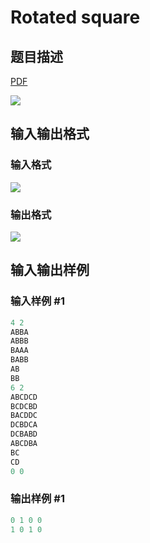 # Rotated square

## 题目描述

[problemUrl]: https://uva.onlinejudge.org/index.php?option=com_onlinejudge&Itemid=8&category=20&page=show_problem&problem=1796

[PDF](https://uva.onlinejudge.org/external/108/p10855.pdf)

![](https://cdn.luogu.com.cn/upload/vjudge_pic/UVA10855/28deed2d8d7ba5594a004b92c915f7ff5a49502e.png)

## 输入输出格式

### 输入格式

![](https://cdn.luogu.com.cn/upload/vjudge_pic/UVA10855/f213acf5a796e14a2f28b75ac0af561473e07164.png)

### 输出格式

![](https://cdn.luogu.com.cn/upload/vjudge_pic/UVA10855/80576b4868ba2b2b9d0eaa78a8904550c07c5bca.png)

## 输入输出样例

### 输入样例 #1

```cpp
4 2
ABBA
ABBB
BAAA
BABB
AB
BB
6 2
ABCDCD
BCDCBD
BACDDC
DCBDCA
DCBABD
ABCDBA
BC
CD
0 0
```


### 输出样例 #1

```cpp
0 1 0 0
1 0 1 0
```


